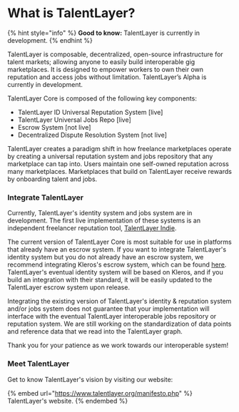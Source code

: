 # What is TalentLayer?

{% hint style="info" %}
**Good to know:** TalentLayer is currently in development.&#x20;
{% endhint %}

TalentLayer is composable, decentralized, open-source infrastructure for talent markets; allowing anyone to easily build interoperable gig marketplaces. It is designed to empower workers to own their own reputation and access jobs without limitation. TalentLayer’s Alpha is currently in development.

TalentLayer Core is composed of the following key components:

* TalentLayer ID Universal Reputation System \[live]
* TalentLayer Universal Jobs Repo \[live]
* Escrow System \[not live]
* Decentralized Dispute Resolution System \[not live]

TalentLayer creates a paradigm shift in how freelance marketplaces operate by creating a universal reputation system and jobs repository that any marketplace can tap into. Users maintain one self-owned reputation across many marketplaces. Marketplaces that build on TalentLayer receive rewards by onboarding talent and jobs.

### Integrate TalentLayer

Currently, TalentLayer's identity system and jobs system are in development. The first live implementation of these systems is an independent freelancer reputation tool, [TalentLayer Indie](./).&#x20;

The current version of TalentLayer Core is most suitable for use in platforms that already have an escrow system. If you want to integrate TalentLayer's identity system but you do not already have an escrow system, we recommend integrating Kleros's escrow system, which can be found [here](https://github.com/kleros/escrow). TalentLayer's eventual identity system will be based on Kleros, and if you build an integration with their standard, it will be easily updated to the TalentLayer escrow system upon release.

Integrating the existing version of TalentLayer's identity & reputation system and/or jobs system does not guarantee that your implementation will interface with the eventual TalentLayer interoperable jobs repository or reputation system. We are still working on the standardization of data points and reference data that we read into the TalentLayer graph.&#x20;

Thank you for your patience as we work towards our interoperable system!

### Meet TalentLayer

Get to know TalentLayer's vision by visiting our website:

{% embed url="https://www.talentlayer.org/manifesto.php" %}
TalentLayer's website.
{% endembed %}
